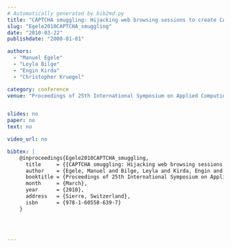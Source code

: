 ```yaml
---
# Automatically generated by bib2md.py
title: "CAPTCHA smuggling: Hijacking web browsing sessions to create CAPTCHA farms"
slug: "Egele2010CAPTCHA_smuggling"
date: "2010-03-22"
publishdate: "2000-01-01"

authors:
  - "Manuel Egele"
  - "Leyla Bilge"
  - "Engin Kirda"
  - "Christopher Kruegel"

category: conference
venue: "Proceedings of 25th International Symposium on Applied Computing"


slides: no
paper: no
text: no

video_url: no

bibtex: |
    @inproceedings{Egele2010CAPTCHA_smuggling,
      title     = {{CAPTCHA smuggling: Hijacking web browsing sessions to create CAPTCHA farms}},
      author    = {Egele, Manuel and Bilge, Leyla and Kirda, Engin and Kruegel, Christopher},
      booktitle = {Proceedings of 25th International Symposium on Applied Computing},
      month     = {March},
      year      = {2010},
      address   = {Sierre, Switzerland},
      isbn      = {978-1-60558-639-7}
    }




---
```


